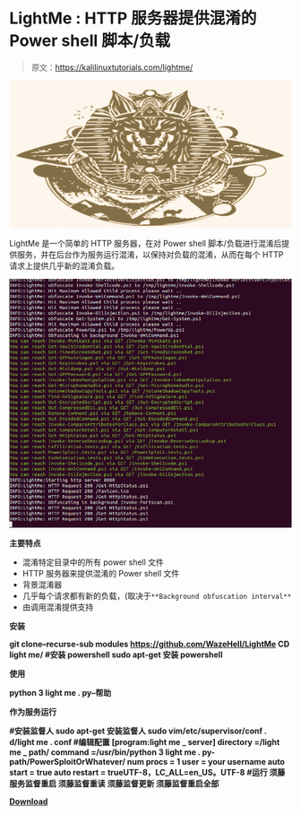 # LightMe : HTTP 服务器提供混淆的 Power shell 脚本/负载

> 原文：<https://kalilinuxtutorials.com/lightme/>

[![](img//574dee8f310e54a0b7f323f399b43d31.png)](https://1.bp.blogspot.com/-mYm9H2L9uJk/YSch_vP_vII/AAAAAAAAKkQ/Ss_xA_kHzlo5prjQQgG6jCoGvMLZD_K5wCLcBGAsYHQ/s728/lightme.png)

LightMe 是一个简单的 HTTP 服务器，在对 Power shell 脚本/负载进行混淆后提供服务，并在后台作为服务运行混淆，以保持对负载的混淆，从而在每个 HTTP 请求上提供几乎新的混淆负载。

![](img//c5c7a604a0d9ddfbc59e6df5e5320c59.png)

**主要特点**

*   混淆特定目录中的所有 power shell 文件
*   HTTP 服务器来提供混淆的 Power shell 文件
*   背景混淆器
*   几乎每个请求都有新的负载，(取决于`**Background obfuscation interval**`
*   由调用混淆提供支持

**安装**

**git clone–recurse-sub modules https://github.com/WazeHell/LightMe
CD light me/
#安装 powershell
sudo apt-get 安装 powershell**

**使用**

**python 3 light me . py–帮助**

**作为服务运行**

**#安装监督人
sudo apt-get 安装监督人
sudo vim/etc/supervisor/conf . d/light me . conf
#编辑配置
[program:light me _ server]
directory =/light me _ path/
command =/usr/bin/python 3 light me . py-path/PowerSploitOrWhatever/
num procs = 1
user = your username
auto start = true
auto restart = trueUTF-8，LC_ALL=en_US。UTF-8
#运行
须藤服务监督重启
须藤监督重读
须藤监督更新
须藤监督重启全部**

[**Download**](https://github.com/WazeHell/LightMe)